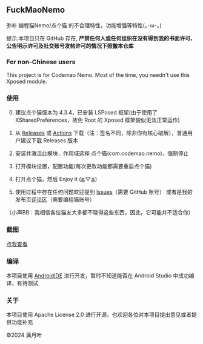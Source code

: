 ## FuckMaoNemo

弥补 编程猫Nemo/点个猫 的不合理特性，功能增强等特性(｡･ω･｡)

提示:本项目只在 G‍i‍t‍H‍u‍b 存在, **严禁任何人或任何组织在没有得到我的书面许可、公告明示许可及社交账号发帖许可的情况下照搬本仓库** <!-- GitCode, 说的就是你, 到时候如果被我发现你搬我仓库我迟早要找你算账 -->

### For non-Chinese users

This project is for Codemao Nemo. Most of the time, you needn't use this Xposed module.

### 使用

0. 建议点个猫版本为 4.3.4，已安装 LSPosed 框架(由于使用了 XSharedPreferences，故免 Root 的 Xposed 框架貌似无法正常运作)

1. 从 [Releases](../../releases/) 或 [Actions](../../actions/) 下载（注：签名不同，除非你有核心破解），普通用户建议下载 Releases 版本

2. 安装并激活此模块，作用域选择 点个猫(com.codemao.nemo)，强制停止

3. 打开模块设置，配置功能(每次更改功能都需要重启点个猫)

4. 打开点个猫，然后 Enjoy it (≧▽≦)

5. 使用过程中存在任何问题欢迎提到 [Issues](../../issues/)（需要 GitHub 账号） 或者是我的发布页[评论区](https://shequ.codemao.cn/work/227492197)（需要编程猫账号）

（小声BB：我相信各位猫友大多都不晓得这些东西，因此，它可能并不适合你）

### 截图

[点我查看](screenshots.md)

### 编译

本项目使用 [AndroidIDE](https://github.com/AndroidIDEOfficial/AndroidIDE) 进行开发，暂时不知道能否在 Android Studio 中成功编译，有待测试

### 关于

本项目使用 Apache License 2.0 进行开源，也欢迎各位对本项目提出意见或者提供功能补充

©2024 满月叶
